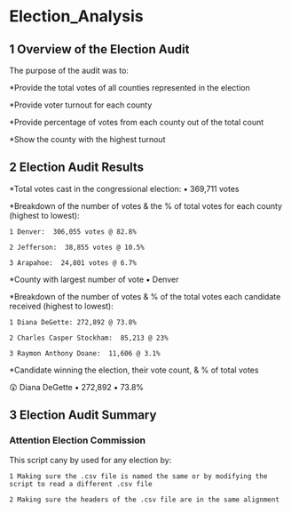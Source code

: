 # Election_Analysis
## 1 Overview of the Election Audit
  The purpose of the audit was to:
  
  *Provide the total votes of all counties represented in the election
    
  *Provide voter turnout for each county
    
  *Provide percentage of votes from each county out of the total count
    
  *Show the county with the highest turnout
  
  ## 2 Election Audit Results
  *Total votes cast in the congressional election: :black_small_square: 369,711 votes
 
  *Breakdown of the number of votes & the % of total votes for each county (highest to lowest):
  
    1 Denver:  306,055 votes @ 82.8%
    
    2 Jefferson:  38,855 votes @ 10.5%
    
    3 Arapahoe:  24,801 votes @ 6.7%
  
  *County with largest number of vote :black_small_square: Denver
  
  *Breakdown of the number of votes & % of the total votes each candidate received (highest to lowest):
  
    1 Diana DeGette: 272,892 @ 73.8%
    
    2 Charles Casper Stockham:  85,213 @ 23%
    
    3 Raymon Anthony Doane:  11,606 @ 3.1%
  
  *Candidate winning the election, their vote count, & % of total votes
  
  :astonished: Diana DeGette  :black_small_square: 272,892  :black_small_square: 73.8%
  
## 3 Election Audit Summary
### Attention Election Commission  
  
  This script cany by used for any election by:
  
    1 Making sure the .csv file is named the same or by modifying the script to read a different .csv file
    
    2 Making sure the headers of the .csv file are in the same alignment
